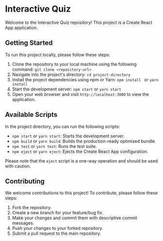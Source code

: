 # Interactive Quiz

Welcome to the Interactive Quiz repository! This project is a Create React App application.


## Getting Started

To run this project locally, please follow these steps:

1. Clone the repository to your local machine using the following command:
`git clone <repository-url>`
2. Navigate into the project's directory: `cd project-directory`
3. Install the project dependencies using npm or Yarn:
`npm install ` or `yarn install`
4. Start the development server:
`npm start` or `yarn start`
5. Open your web browser and visit `http://localhost:3000` to view the application.

## Available Scripts

In the project directory, you can run the following scripts:

- `npm start` or `yarn start`: Starts the development server.
- `npm build` or `yarn build`: Builds the production-ready optimized bundle.
- `npm test` or `yarn test`: Runs the test suite.
- `npm eject` or `yarn eject`: Ejects the Create React App configuration.

Please note that the `eject` script is a one-way operation and should be used with caution.

## Contributing

We welcome contributions to this project! To contribute, please follow these steps:

1. Fork the repository.
2. Create a new branch for your feature/bug fix.
3. Make your changes and commit them with descriptive commit messages.
4. Push your changes to your forked repository.
5. Submit a pull request to the main repository.

